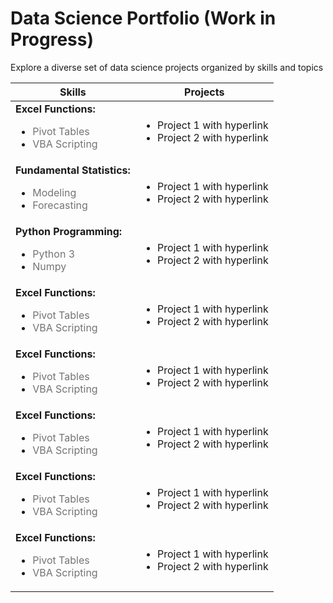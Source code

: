 # Data Science Portfolio (Work in Progress)
Explore a diverse set of data science projects organized by skills and topics

| Skills      | Projects                                                   |
|---------------|----------------------------------------------------------|
| <strong>Excel Functions:</strong><br><ul><li><span style="opacity: 0.6;">Pivot Tables</span></li><li><span style="opacity: 0.6;">VBA Scripting</span></li></ul> | <ul><li>Project 1 with hyperlink</li><li>Project 2 with hyperlink</li></ul>|
| <strong>Fundamental Statistics:</strong><br><ul><li><span style="opacity: 0.6;">Modeling</span></li><li><span style="opacity: 0.6;">Forecasting</span></li></ul> | <ul><li>Project 1 with hyperlink</li><li>Project 2 with hyperlink</li></ul>|
| <strong>Python Programming:</strong><br><ul><li><span style="opacity: 0.6;">Python 3</span></li><li><span style="opacity: 0.6;">Numpy</span></li></ul> | <ul><li>Project 1 with hyperlink</li><li>Project 2 with hyperlink</li></ul>|
| <strong>Excel Functions:</strong><br><ul><li><span style="opacity: 0.6;">Pivot Tables</span></li><li><span style="opacity: 0.6;">VBA Scripting</span></li></ul> | <ul><li>Project 1 with hyperlink</li><li>Project 2 with hyperlink</li></ul>|
| <strong>Excel Functions:</strong><br><ul><li><span style="opacity: 0.6;">Pivot Tables</span></li><li><span style="opacity: 0.6;">VBA Scripting</span></li></ul> | <ul><li>Project 1 with hyperlink</li><li>Project 2 with hyperlink</li></ul>|
| <strong>Excel Functions:</strong><br><ul><li><span style="opacity: 0.6;">Pivot Tables</span></li><li><span style="opacity: 0.6;">VBA Scripting</span></li></ul> | <ul><li>Project 1 with hyperlink</li><li>Project 2 with hyperlink</li></ul>|
| <strong>Excel Functions:</strong><br><ul><li><span style="opacity: 0.6;">Pivot Tables</span></li><li><span style="opacity: 0.6;">VBA Scripting</span></li></ul> | <ul><li>Project 1 with hyperlink</li><li>Project 2 with hyperlink</li></ul>|
| <strong>Excel Functions:</strong><br><ul><li><span style="opacity: 0.6;">Pivot Tables</span></li><li><span style="opacity: 0.6;">VBA Scripting</span></li></ul> | <ul><li>Project 1 with hyperlink</li><li>Project 2 with hyperlink</li></ul>|
